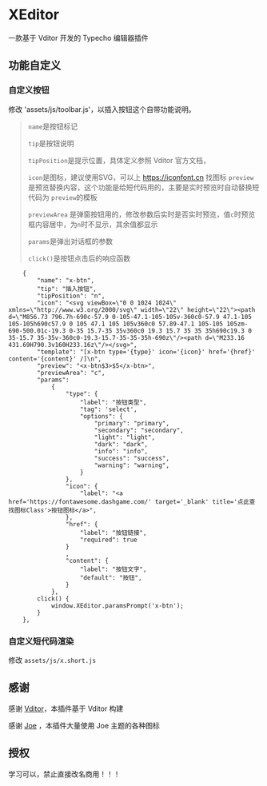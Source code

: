 # XEditor

一款基于 Vditor 开发的 Typecho 编辑器插件

## 功能自定义

### 自定义按钮

修改 'assets/js/toolbar.js'，以插入按钮这个自带功能说明。
> `name`是按钮标记
>
> `tip`是按钮说明
>
> `tipPosition`是提示位置，具体定义参照 Vditor 官方文档，
>
> `icon`是图标，建议使用SVG，可以上 https://iconfont.cn 找图标
> `preview`是预览替换内容，这个功能是给短代码用的，主要是实时预览时自动替换短代码为 `preview`的模板
>
> `previewArea` 是弹窗按钮用的，修改参数后实时是否实时预览，值`c`时预览框内容居中，为`n`时不显示，其余值都显示
>
> `params`是弹出对话框的参数
>
> `click()`是按钮点击后的响应函数

```
    {
        "name": "x-btn",
        "tip": "插入按钮",
        "tipPosition": "n",
        "icon": "<svg viewBox=\"0 0 1024 1024\" xmlns=\"http://www.w3.org/2000/svg\" width=\"22\" height=\"22\"><path d=\"M856.73 796.7h-690c-57.9 0-105-47.1-105-105v-360c0-57.9 47.1-105 105-105h690c57.9 0 105 47.1 105 105v360c0 57.89-47.1 105-105 105zm-690-500.01c-19.3 0-35 15.7-35 35v360c0 19.3 15.7 35 35 35h690c19.3 0 35-15.7 35-35v-360c0-19.3-15.7-35-35-35h-690z\"/><path d=\"M233.16 431.69H790.3v160H233.16z\"/></svg>",
        "template": "[x-btn type='{type}' icon='{icon}' href='{href}' content='{content}' /]\n",
        "preview": "<x-btn$3>$5</x-btn>",
        "previewArea": "c",
        "params":
            {
                "type": {
                    "label": "按钮类型",
                    "tag": 'select',
                    "options": {
                        "primary": "primary",
                        "secondary": "secondary",
                        "light": "light",
                        "dark": "dark",
                        "info": "info",
                        "success": "success",
                        "warning": "warning",
                    }
                },
                "icon": {
                    "label": "<a href='https://fontawesome.dashgame.com/' target='_blank' title='点此查找图标Class'>按钮图标</a>",
                },
                "href": {
                    "label": "按钮链接",
                    "required": true
                }
                ,
                "content": {
                    "label": "按钮文字",
                    "default": "按钮",
                }
            },
        click() {
            window.XEditor.paramsPrompt('x-btn');
        }
    },
```

### 自定义短代码渲染

修改 `assets/js/x.short.js`

## 感谢

感谢 [Vditor](https://github.com/Vanessa219/vditor )，本插件基于 Vditor 构建

感谢 [Joe](https://github.com/HaoOuBa/Joe ) ，本插件大量使用 Joe 主题的各种图标

## 授权

学习可以，禁止直接改名商用！！！
